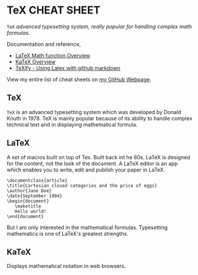 # TeX CHEAT SHEET

`TeX` _advanced typesetting system, really
popular for handling complex math formulas._

Documentation and reference,

* [LaTeX Math function Overview](https://en.wikibooks.org/wiki/LaTeX/Mathematics)
* [KaTeX Overview](https://katex.org/docs/supported.html)
* [TeXify - Using Latex with github markdown](https://github.com/apps/texify)

View my entire list of cheat sheets on
[my GitHub Webpage](https://jeffdecola.github.io/my-cheat-sheets/).

## TeX

`TeX` is an advanced typesetting system which was
developed by Donald Knuth in 1978. TeX is mainly popular
because of its ability to handle complex technical
text and in displaying mathematical formula.

## LaTeX

A set of macros built on top of Tex. Built back int he 80s.
LaTeX is designed for the content, not the look of the document.
A LaTeX editor is an app which enables you to write,
edit and publish your paper in LaTeX.


```
\documentclass{article}
\title{Cartesian closed categories and the price of eggs}
\author{Jane Doe}
\date{September 1994}
\begin{document}
   \maketitle
   Hello world!
\end{document}
```

But I am only interested in the mathematical formulas.
Typesetting mathematics is one of LaTeX's greatest strengths.

## KaTeX

Displays mathematical notation in web browsers.

